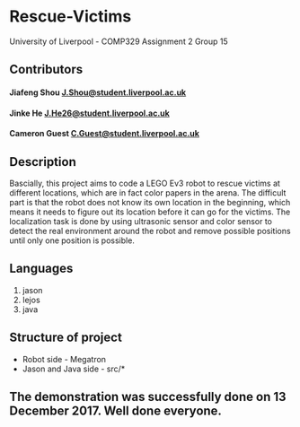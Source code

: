 #  Rescue-Victims
University of Liverpool - COMP329 Assignment 2 Group 15

## Contributors
#### Jiafeng Shou <J.Shou@student.liverpool.ac.uk> 
#### Jinke He <J.He26@student.liverpool.ac.uk>
#### Cameron Guest <C.Guest@student.liverpool.ac.uk>

## Description
Bascially, this project aims to code a LEGO Ev3 robot to rescue victims at different locations, which are in fact color papers in the arena. The difficult part is that the robot does not know its own location in the beginning, which means it needs to figure out its location before it can go for the victims. The localization task is done by using ultrasonic sensor and color sensor to detect the real environment around the robot and remove possible positions until only one position is possible.

## Languages
1. jason
2. lejos
3. java

## Structure of project
* Robot side - Megatron
* Jason and Java side - src/*

## The demonstration was successfully done on 13 December 2017. Well done everyone.
